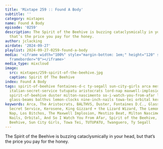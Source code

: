 ```yaml
---
title: 'Mixtape 259 :: Found A Body'
subtitle: ''
category: mixtapes
name: Found A Body
episode: '0259'
description: The Spirit of the Beehive is buzzing cataclysmically in your head, but
  that’s the price you pay for the honey.
author: jclacking
airdate: '2024-09-27'
playlist: 2024-09-27-0259-found-a-body
media: '<iframe width="100%" style="margin-bottom: 1em;" height="120" src="https://www.mixcloud.com/widget/iframe/?feed=%2Flouderthanwar%2Fthe-final-hour-259-found-a-body-2024-09-27%2F&hide_artwork=1&hide_cover=1&light=1"
  frameborder="0"></iframe>'
media_type: mixcloud
image:
  src: mixtapes/259-spirit-of-the-beehive.jpg
  caption: Spirit Of The Beehive
index: Found A Body
tags: spirit-of-beehive fontaines-d-c ty-segall sun-city-girls arca mestizo-beat twanguero
  italian-secret-service tutupatu aristocrats lord-nap maxwell-implosion king-gizzard-lizard-wizard
  spirit-of-beehive duster milton-nascimento so-i-watch-you-from-afar los-bitchos
  glass-beams balthvs lemon-clocks nine-inch-nails towa-tei orbital kerosene
keywords: Arca, The Aristocrats, BALTHVS, Duster, Fontaines D.C., Glass Beams, Italian
  Secret Service, Kerosene, King Gizzard + the Lizard Wizard, The Lemon Clocks, Lord
  Nap, Los Bitchos, The Maxwell Implosion, Mestizo Beat, Milton Nascimento, Nine Inch
  Nails, Orbital, And So I Watch You From Afar, Spirit of the Beehive, Spirit of the
  Beehive, Sun City Girls, Towa Tei, TUTUPATU, Twanguero, Ty Segall
---
```

The Spirit of the Beehive is buzzing cataclysmically in your head, but that’s the price you pay for the honey.
